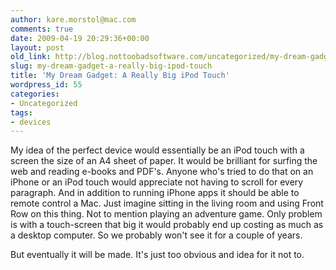 ```yaml
---
author: kare.morstol@mac.com
comments: true
date: 2009-04-19 20:29:36+00:00
layout: post
old_link: http://blog.nottoobadsoftware.com/uncategorized/my-dream-gadget-a-really-big-ipod-touch/
slug: my-dream-gadget-a-really-big-ipod-touch
title: 'My Dream Gadget: A Really Big iPod Touch'
wordpress_id: 55
categories: 
- Uncategorized
tags:
- devices
---
```


My idea of the perfect device would essentially be an iPod touch with a screen the size of an A4 sheet of paper. It would be brilliant for surfing the web and reading e-books and PDF's. Anyone who's tried to do that on an iPhone or an iPod touch would appreciate not having to scroll for every paragraph. And in addition to running iPhone apps it should be able to remote control a Mac. Just imagine sitting in the living room and using Front Row on this thing. Not to mention playing an adventure game. Only problem is with a touch-screen that big it would probably end up costing as much as a desktop computer. So we probably won't see it for a couple of years.

But eventually it will be made. It's just too obvious and idea for it not to.

